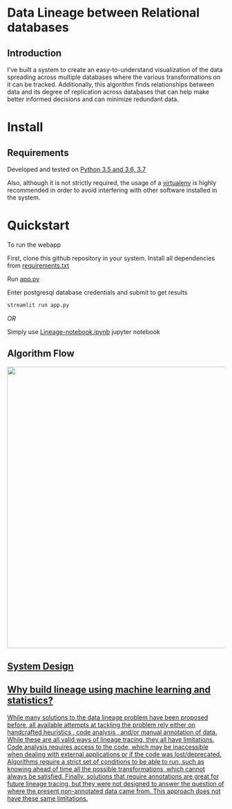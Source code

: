 # Data Lineage between Relational databases

## Introduction

I've built a system to create an easy-to-understand visualization of the data spreading across multiple databases where the various transformations on it can be tracked. Additionally, this algorithm finds relationships between data and its degree of replication across databases that can help make better informed decisions and can minimize redundant data.


# Install

## Requirements

Developed and tested on [Python 3.5 and 3.6, 3.7](https://www.python.org/downloads/)

Also, although it is not strictly required, the usage of a [virtualenv](
https://virtualenv.pypa.io/en/latest/) is highly recommended in order to avoid
interfering with other software installed in the system.

# Quickstart

To run the webapp

First, clone this github repository in your system.
Install all dependencies from [requirements.txt](https://github.com/Aayushmittalwebpage/Data-lineage-between-databases-app/blob/main/requirements.txt)

Run [app.py](https://github.com/Aayushmittalwebpage/Data-lineage-between-databases-app/blob/main/app.py)

Enter postgresql database credentials and submit to get results

```bash
streamlit run app.py
```

*OR*

Simply use [Lineage-notebook.ipynb](https://github.com/Aayushmittalwebpage/Data-lineage-between-databases-app/blob/main/Lineage-notebook.ipynb) jupyter notebook


## Algorithm Flow

<a href="https://drive.google.com/uc?export=view&id=1poB7kf_Dqa9sToYfsknX44qmr9Mcthec"><img src="https://drive.google.com/uc?export=view&id=1poB7kf_Dqa9sToYfsknX44qmr9Mcthec" style="width: 650px; max-width: 100%; height: auto"  />
  
  
## System Design




## Why build lineage using machine learning and statistics?
While many solutions to the data lineage problem have been proposed before, all available attempts at tackling the problem rely either on handcrafted heuristics , code analysis , and/or manual annotation of data. While these are all valid ways of lineage tracing, they all have limitations. Code analysis requires access to the code, which may be inaccessible when dealing with external applications or if the code was lost/deprecated. Algorithms require a strict set of conditions to be able to run, such as knowing ahead of time all the possible transformations, which cannot always be satisfied. Finally, solutions that require annotations are great for future lineage tracing, but they were not designed to answer the question of where the present non-annotated data came from. This approach does not have these same limitations.


